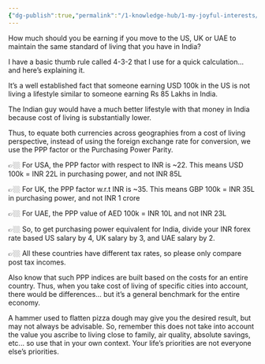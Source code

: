 ```yaml
---
{"dg-publish":true,"permalink":"/1-knowledge-hub/1-my-joyful-interests/economy/standard-of-living-earning-comparison/","noteIcon":""}
---
```


How much should you be earning if you move to the US, UK or UAE to maintain the same standard of living that you have in India?  
  
I have a basic thumb rule called 4-3-2 that I use for a quick calculation... and here’s explaining it.  
  
It’s a well established fact that someone earning USD 100k in the US is not living a lifestyle similar to someone earning Rs 85 Lakhs in India.  
  
The Indian guy would have a much better lifestyle with that money in India because cost of living is substantially lower.  
  
Thus, to equate both currencies across geographies from a cost of living perspective, instead of using the foreign exchange rate for conversion, we use the PPP factor or the Purchasing Power Parity.  
  
👉🏼 For USA, the PPP factor with respect to INR is ~22. This means USD 100k = INR 22L in purchasing power, and not INR 85L  
  
👉🏼 For UK, the PPP factor w.r.t INR is ~35. This means GBP 100k = INR 35L in purchasing power, and not INR 1 crore  
  
👉🏼 For UAE, the PPP value of AED 100k = INR 10L and not INR 23L  
  
👉🏼 So, to get purchasing power equivalent for India, divide your INR forex rate based US salary by 4, UK salary by 3, and UAE salary by 2.  
  
👉🏼 All these countries have different tax rates, so please only compare post tax incomes.  
  
Also know that such PPP indices are built based on the costs for an entire country. Thus, when you take cost of living of specific cities into account, there would be differences... but it’s a general benchmark for the entire economy.  
  
A hammer used to flatten pizza dough may give you the desired result, but may not always be advisable. So, remember this does not take into account the value you ascribe to living close to family, air quality, absolute savings, etc... so use that in your own context. Your life’s priorities are not everyone else’s priorities.